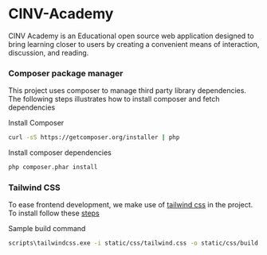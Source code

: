 # CINV-Academy
CINV Academy is an Educational open source web application designed to bring learning closer to users by creating a convenient means of interaction, discussion, and reading.

### Composer package manager
This project uses composer to manage third party library dependencies. The following steps illustrates how to install composer and fetch dependencies

Install Composer
``` bash
curl -sS https://getcomposer.org/installer | php
```

Install composer dependencies
``` bash
php composer.phar install
```


### Tailwind CSS
To ease frontend development, we make use of [tailwind css](https://tailwindcss.com/docs) in the project. To install follow these [steps](https://tailwindcss.com/blog/standalone-cli)

Sample build command
``` bash
scripts\tailwindcss.exe -i static/css/tailwind.css -o static/css/build.css --watch
```